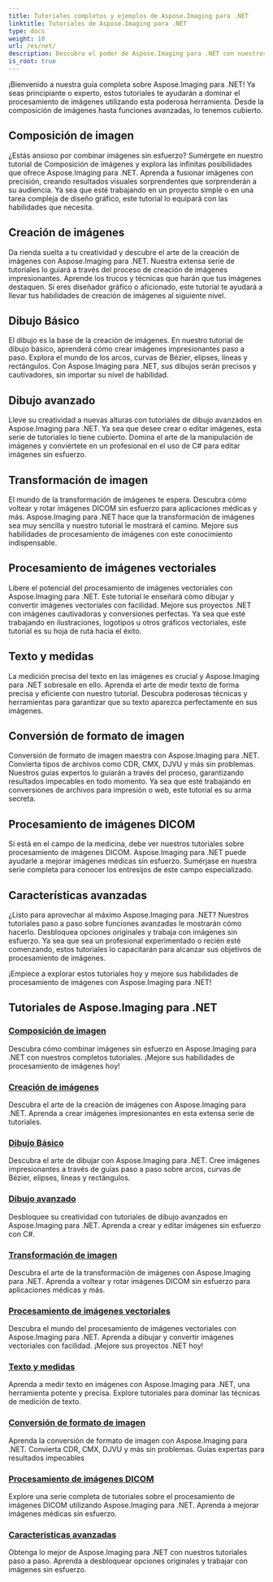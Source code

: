 ```yaml
---
title: Tutoriales completos y ejemplos de Aspose.Imaging para .NET
linktitle: Tutoriales de Aspose.Imaging para .NET
type: docs
weight: 10
url: /es/net/
description: Descubra el poder de Aspose.Imaging para .NET con nuestros tutoriales detallados. Desde composición de imágenes hasta funciones avanzadas, mejore sus habilidades y mejore su juego de procesamiento de imágenes.
is_root: true
---
```


¡Bienvenido a nuestra guía completa sobre Aspose.Imaging para .NET! Ya seas principiante o experto, estos tutoriales te ayudarán a dominar el procesamiento de imágenes utilizando esta poderosa herramienta. Desde la composición de imágenes hasta funciones avanzadas, lo tenemos cubierto.

## Composición de imagen

¿Estás ansioso por combinar imágenes sin esfuerzo? Sumérgete en nuestro tutorial de Composición de imágenes y explora las infinitas posibilidades que ofrece Aspose.Imaging para .NET. Aprenda a fusionar imágenes con precisión, creando resultados visuales sorprendentes que sorprenderán a su audiencia. Ya sea que esté trabajando en un proyecto simple o en una tarea compleja de diseño gráfico, este tutorial lo equipará con las habilidades que necesita.

## Creación de imágenes

Da rienda suelta a tu creatividad y descubre el arte de la creación de imágenes con Aspose.Imaging para .NET. Nuestra extensa serie de tutoriales lo guiará a través del proceso de creación de imágenes impresionantes. Aprende los trucos y técnicas que harán que tus imágenes destaquen. Si eres diseñador gráfico o aficionado, este tutorial te ayudará a llevar tus habilidades de creación de imágenes al siguiente nivel.

## Dibujo Básico

El dibujo es la base de la creación de imágenes. En nuestro tutorial de dibujo básico, aprenderá cómo crear imágenes impresionantes paso a paso. Explora el mundo de los arcos, curvas de Bézier, elipses, líneas y rectángulos. Con Aspose.Imaging para .NET, sus dibujos serán precisos y cautivadores, sin importar su nivel de habilidad.

## Dibujo avanzado

Lleve su creatividad a nuevas alturas con tutoriales de dibujo avanzados en Aspose.Imaging para .NET. Ya sea que desee crear o editar imágenes, esta serie de tutoriales lo tiene cubierto. Domina el arte de la manipulación de imágenes y conviértete en un profesional en el uso de C# para editar imágenes sin esfuerzo.

## Transformación de imagen

El mundo de la transformación de imágenes te espera. Descubra cómo voltear y rotar imágenes DICOM sin esfuerzo para aplicaciones médicas y más. Aspose.Imaging para .NET hace que la transformación de imágenes sea muy sencilla y nuestro tutorial le mostrará el camino. Mejore sus habilidades de procesamiento de imágenes con este conocimiento indispensable.

## Procesamiento de imágenes vectoriales

Libere el potencial del procesamiento de imágenes vectoriales con Aspose.Imaging para .NET. Este tutorial le enseñará cómo dibujar y convertir imágenes vectoriales con facilidad. Mejore sus proyectos .NET con imágenes cautivadoras y conversiones perfectas. Ya sea que esté trabajando en ilustraciones, logotipos u otros gráficos vectoriales, este tutorial es su hoja de ruta hacia el éxito.

## Texto y medidas

La medición precisa del texto en las imágenes es crucial y Aspose.Imaging para .NET sobresale en ello. Aprenda el arte de medir texto de forma precisa y eficiente con nuestro tutorial. Descubra poderosas técnicas y herramientas para garantizar que su texto aparezca perfectamente en sus imágenes.

## Conversión de formato de imagen

Conversión de formato de imagen maestra con Aspose.Imaging para .NET. Convierta tipos de archivos como CDR, CMX, DJVU y más sin problemas. Nuestros guías expertos lo guiarán a través del proceso, garantizando resultados impecables en todo momento. Ya sea que esté trabajando en conversiones de archivos para impresión o web, este tutorial es su arma secreta.

## Procesamiento de imágenes DICOM

Si está en el campo de la medicina, debe ver nuestros tutoriales sobre procesamiento de imágenes DICOM. Aspose.Imaging para .NET puede ayudarle a mejorar imágenes médicas sin esfuerzo. Sumérjase en nuestra serie completa para conocer los entresijos de este campo especializado.

## Características avanzadas

¿Listo para aprovechar al máximo Aspose.Imaging para .NET? Nuestros tutoriales paso a paso sobre funciones avanzadas le mostrarán cómo hacerlo. Desbloquea opciones originales y trabaja con imágenes sin esfuerzo. Ya sea que sea un profesional experimentado o recién esté comenzando, estos tutoriales lo capacitarán para alcanzar sus objetivos de procesamiento de imágenes.

¡Empiece a explorar estos tutoriales hoy y mejore sus habilidades de procesamiento de imágenes con Aspose.Imaging para .NET!
## Tutoriales de Aspose.Imaging para .NET
### [Composición de imagen](./image-composition/)
Descubra cómo combinar imágenes sin esfuerzo en Aspose.Imaging para .NET con nuestros completos tutoriales. ¡Mejore sus habilidades de procesamiento de imágenes hoy!
### [Creación de imágenes](./image-creation/)
Descubra el arte de la creación de imágenes con Aspose.Imaging para .NET. Aprenda a crear imágenes impresionantes en esta extensa serie de tutoriales.
### [Dibujo Básico](./basic-drawing/)
Descubra el arte de dibujar con Aspose.Imaging para .NET. Cree imágenes impresionantes a través de guías paso a paso sobre arcos, curvas de Bézier, elipses, líneas y rectángulos.
### [Dibujo avanzado](./advanced-drawing/)
Desbloquee su creatividad con tutoriales de dibujo avanzados en Aspose.Imaging para .NET. Aprenda a crear y editar imágenes sin esfuerzo con C#.
### [Transformación de imagen](./image-transformation/)
Descubra el arte de la transformación de imágenes con Aspose.Imaging para .NET. Aprenda a voltear y rotar imágenes DICOM sin esfuerzo para aplicaciones médicas y más.
### [Procesamiento de imágenes vectoriales](./vector-image-processing/)
Descubra el mundo del procesamiento de imágenes vectoriales con Aspose.Imaging para .NET. Aprenda a dibujar y convertir imágenes vectoriales con facilidad. ¡Mejore sus proyectos .NET hoy!
### [Texto y medidas](./text-and-measurements/)
Aprenda a medir texto en imágenes con Aspose.Imaging para .NET, una herramienta potente y precisa. Explore tutoriales para dominar las técnicas de medición de texto.
### [Conversión de formato de imagen](./image-format-conversion/)
Aprenda la conversión de formato de imagen con Aspose.Imaging para .NET. Convierta CDR, CMX, DJVU y más sin problemas. Guías expertas para resultados impecables
### [Procesamiento de imágenes DICOM](./dicom-image-processing/)
Explore una serie completa de tutoriales sobre el procesamiento de imágenes DICOM utilizando Aspose.Imaging para .NET. Aprenda a mejorar imágenes médicas sin esfuerzo.
### [Características avanzadas](./advanced-features/)
Obtenga lo mejor de Aspose.Imaging para .NET con nuestros tutoriales paso a paso. Aprenda a desbloquear opciones originales y trabajar con imágenes sin esfuerzo.